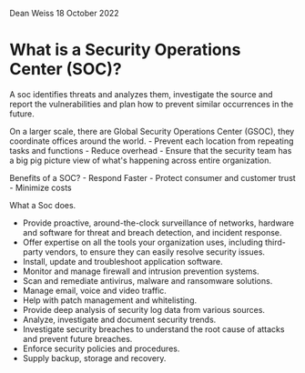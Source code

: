 Dean Weiss
18 October 2022

# What is a Security Operations Center (SOC)?
<p> A soc identifies threats and analyzes them, investigate the source and report the vulnerabilities and plan how to prevent similar occurrences in the future. 
  
On a larger scale, there are Global Security Operations Center (GSOC), they coordinate offices around the world. 
    - Prevent each location from repeating tasks and functions
    - Reduce overhead
    - Ensure that the security team has a big pig picture view of what's happening across entire organization.
  
  Benefits of a SOC?
    - Respond Faster
    - Protect consumer and customer trust
    - Minimize costs
  
  What a Soc does.
  
- Provide proactive, around-the-clock surveillance of networks, hardware and software for threat and breach detection, and incident response.
- Offer expertise on all the tools your organization uses, including third-party vendors, to ensure they can easily resolve security issues.
- Install, update and troubleshoot application software.
- Monitor and manage firewall and intrusion prevention systems.
- Scan and remediate antivirus, malware and ransomware solutions.
- Manage email, voice and video traffic.
- Help with patch management and whitelisting.
- Provide deep analysis of security log data from various sources.
- Analyze, investigate and document security trends.
- Investigate security breaches to understand the root cause of attacks and prevent future breaches.
- Enforce security policies and procedures.
- Supply backup, storage and recovery.
 
</P>
